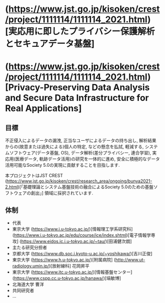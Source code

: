 # (https://www.jst.go.jp/kisoken/crest/project/1111114/1111114_2021.html)[実応用に即したプライバシー保護解析とセキュアデータ基盤]
# (https://www.jst.go.jp/kisoken/crest/project/1111114/1111114_2021.html)[Privacy-Preserving Data Analysis and Secure Data Infrastructure for Real Applications]

## 目標

不正侵入によるデータの漏洩, 正当なユーザによるデータの持ち出し, 解析結果からの(故意または過失による)個人の特定, などの懸念を払拭, 軽減する, システムソフトウェア(データ基盤, OS), データ解析(差分プライバシー, 連合学習), 実応用(医療データ, 軌跡データ活用)の研究を一体的に進め, 安全に積極的なデータ活用可能なSociety 5.0の実現に貢献することを目指します.

本プロジェクトはJST CREST (https://www.jst.go.jp/kisoken/crest/research_area/ongoing/bunya2021-2.html)[「基礎理論とシステム基盤技術の融合によるSociety 5.0のための基盤ソフトウェアの創出」] 領域に採択されています.

## 体制

* 代表
 * 東京大学 (https://www.i.u-tokyo.ac.jp/)[情報理工学系研究科] (https://www.i.u-tokyo.ac.jp/edu/course/ice/index.shtml)[電子情報学専攻] (https://www.eidos.ic.i.u-tokyo.ac.jp/~tau/)[田浦健次朗]
* 主たる研究分担者
 * 京都大学 (https://www.db.soc.i.kyoto-u.ac.jp/~yoshikawa/)[吉川正俊]
 * 東京大学 (https://www.h.u-tokyo.ac.jp/)[附属病院] (http://www.ut-radiology.umin.jp/)[放射線科] 花岡昇平
 * 東京大学 (https://www.itc.u-tokyo.ac.jp/)[情報基盤センター] (https://www.cspp.cc.u-tokyo.ac.jp/hanawa/)[塙敏博]
 * 北海道大学 曹洋
* 共同研究者
 * ...




